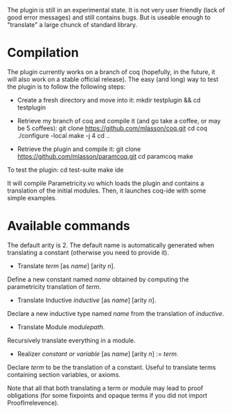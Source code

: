 The plugin is still in an experimental state. 
It is not very user friendly (lack of good error messages) and still contains bugs. 
But is useable enough to "translate" a large chunck of standard library. 

Compilation 
===========

The plugin currently works on a branch of coq (hopefully, in the future, it will also work on a stable official release). 
The easy (and long) way to test the plugin is to follow the following steps:
* Create a fresh directory and move into it:
    mkdir testplugin && cd testplugin 

* Retrieve my branch of coq and compile it (and go take a coffee, or may be 5 coffees):
    git clone https://github.com/mlasson/coq.git
    cd coq
    ./configure -local 
    make -j 4 
    cd ..

* Retrieve the plugin and compile it:
    git clone https://github.com/mlasson/paramcoq.git
    cd paramcoq 
    make

To test the plugin:
    cd test-suite
    make ide

It will compile Parametricity.vo which loads the plugin and contains a translation of the initial modules. 
Then, it launches coq-ide with some simple examples. 

Available commands
==================

The default arity is 2. 
The default name is automatically generated when translating a constant (otherwise you need to provide it). 

- Translate *term* [as *name*] [arity *n*]. 

Define a new constant named *name* obtained by computing the parametricity translation of *term*. 

- Translate Inductive *inductive* [as *name*] [arity *n*].

Declare a new inductive type named *name* from the translation of *inductive*. 

- Translate Module *modulepath*.

Recursively translate everything in a module. 

- Realizer *constant or variable* [as *name*] [arity *n*] := *term*.

Declare *term* to be the translation of a constant. 
Useful to translate terms containing section variables, or axioms. 

Note that all that both translating a term or module may lead to proof obligations (for some fixpoints and opaque terms if you did not import ProofIrrelevence).  

